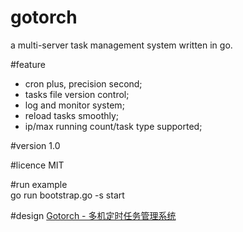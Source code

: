 # gotorch

a multi-server task management system written in go.

#feature
    
- cron plus, precision second;
- tasks file version control;
- log and monitor system;
- reload tasks smoothly;
- ip/max running count/task type supported;

#version 
1.0

#licence
MIT

#run example  
go run bootstrap.go -s start

#design
[Gotorch - 多机定时任务管理系统](http://www.cnblogs.com/zhenbianshu/p/7905678.html)
